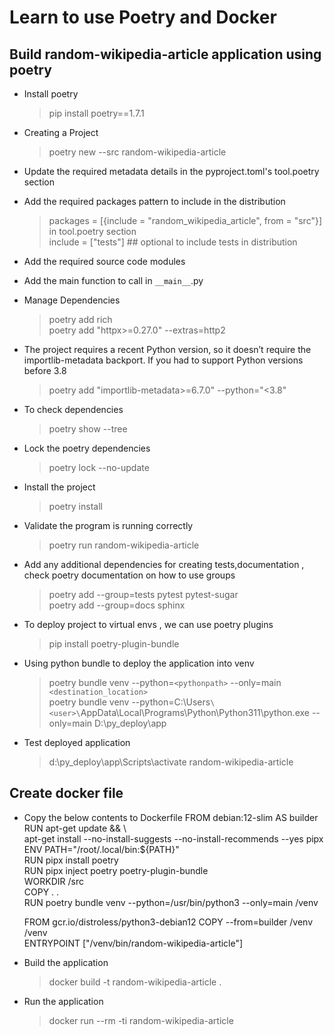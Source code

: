# Learn to use Poetry and Docker 
## Build random-wikipedia-article application using poetry
- Install poetry
    > pip install poetry==1.7.1
- Creating a Project
    > poetry new --src random-wikipedia-article
- Update the required metadata details in the pyproject.toml's tool.poetry section
- Add the required packages pattern to include in the distribution
    > packages = [{include = "random_wikipedia_article", from = "src"}] in tool.poetry section  
    > include = ["tests"] ## optional to include tests in distribution
- Add the required source code modules   
- Add the main function to call in `__main__`.py  
- Manage Dependencies  
    > poetry add rich  
    > poetry add "httpx>=0.27.0" --extras=http2  
- The project requires a recent Python version, so it doesn’t require the importlib-metadata backport. If you had to support Python versions before 3.8    
    > poetry add "importlib-metadata>=6.7.0" --python="<3.8"  
- To check dependencies   
    > poetry show --tree  
- Lock the poetry dependencies
    > poetry lock --no-update      
- Install the project  
    > poetry install  
- Validate the program is running correctly  
    > poetry run random-wikipedia-article

- Add any additional dependencies for creating tests,documentation , check poetry documentation on how to use groups 
    > poetry add --group=tests pytest pytest-sugar  
    > poetry add --group=docs sphinx

- To deploy project to virtual envs , we can use poetry plugins  
    > pip install poetry-plugin-bundle

- Using python bundle to deploy the application into venv
    > poetry bundle venv --python=`<pythonpath>` --only=main `<destination_location>`  
    > poetry bundle venv --python=C:\Users`\<user>\`AppData\Local\Programs\Python\Python311\python.exe --only=main D:\py_deploy\app
- Test deployed application  
    > d:\py_deploy\app\Scripts\activate
    > random-wikipedia-article
## Create docker file 
- Copy the below contents to Dockerfile
    FROM debian:12-slim AS builder  
    RUN apt-get update && \  
        apt-get install --no-install-suggests --no-install-recommends --yes pipx  
    ENV PATH="/root/.local/bin:${PATH}"  
    RUN pipx install poetry  
    RUN pipx inject poetry poetry-plugin-bundle  
    WORKDIR /src  
    COPY . .   
    RUN poetry bundle venv --python=/usr/bin/python3 --only=main /venv  
      
    FROM gcr.io/distroless/python3-debian12 
    COPY --from=builder /venv /venv  
    ENTRYPOINT ["/venv/bin/random-wikipedia-article"]  

- Build the application  
    > docker build -t random-wikipedia-article .    
- Run the application
    > docker run --rm -ti random-wikipedia-article

 



